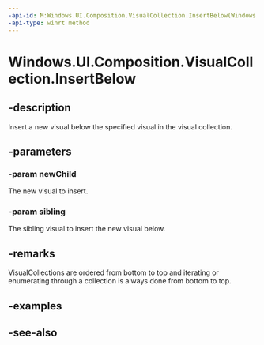 ```yaml
---
-api-id: M:Windows.UI.Composition.VisualCollection.InsertBelow(Windows.UI.Composition.Visual,Windows.UI.Composition.Visual)
-api-type: winrt method
---
```


<!-- Method syntax
public void InsertBelow(Windows.UI.Composition.Visual newChild, Windows.UI.Composition.Visual sibling)
-->

# Windows.UI.Composition.VisualCollection.InsertBelow

## -description
Insert a new visual below the specified visual in the visual collection.



## -parameters
### -param newChild
The new visual to insert.

### -param sibling
The sibling visual to insert the new visual below.

## -remarks
VisualCollections are ordered from bottom to top and iterating or enumerating through a collection is always done from bottom to top.

## -examples

## -see-also
